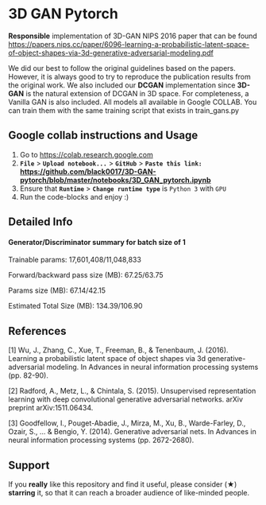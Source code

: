 # 3D GAN Pytorch
**Responsible** implementation of 3D-GAN NIPS 2016 paper that can be found https://papers.nips.cc/paper/6096-learning-a-probabilistic-latent-space-of-object-shapes-via-3d-generative-adversarial-modeling.pdf

We did our best to follow the original guidelines based on the papers. However, it is always good to try to reproduce the publication results from the original work. We also included our **DCGAN** implementation since **3D-GAN** is the natural extension of DCGAN in 3D space. For completeness, a Vanilla GAN is also included. All models all available in Google COLLAB. You can train them with the same training script that exists in train_gans.py

## Google collab instructions and Usage
1. Go to https://colab.research.google.com
2. **```File```** > **```Upload notebook...```** > **```GitHub```** > **```Paste this link:``` https://github.com/black0017/3D-GAN-pytorch/blob/master/notebooks/3D_GAN_pytorch.ipynb**
3. Ensure that **```Runtime```** > **```Change runtime type```** is ```Python 3``` with ```GPU```
4. Run the code-blocks and enjoy :) 



## Detailed Info

#### Generator/Discriminator summary for batch size of 1
Trainable params: 17,601,408/11,048,833

Forward/backward pass size (MB): 67.25/63.75

Params size (MB): 67.14/42.15

Estimated Total Size (MB): 134.39/106.90

## References

[1] Wu, J., Zhang, C., Xue, T., Freeman, B., & Tenenbaum, J. (2016). Learning a probabilistic latent space of object shapes via 3d generative-adversarial modeling. In Advances in neural information processing systems (pp. 82-90).

[2] Radford, A., Metz, L., & Chintala, S. (2015). Unsupervised representation learning with deep convolutional generative adversarial networks. arXiv preprint arXiv:1511.06434.

[3] Goodfellow, I., Pouget-Abadie, J., Mirza, M., Xu, B., Warde-Farley, D., Ozair, S., ... & Bengio, Y. (2014). Generative adversarial nets. In Advances in neural information processing systems (pp. 2672-2680).


## Support 
If you **really** like this repository and find it useful, please consider (★) **starring** it, so that it can reach a broader audience of like-minded people.
